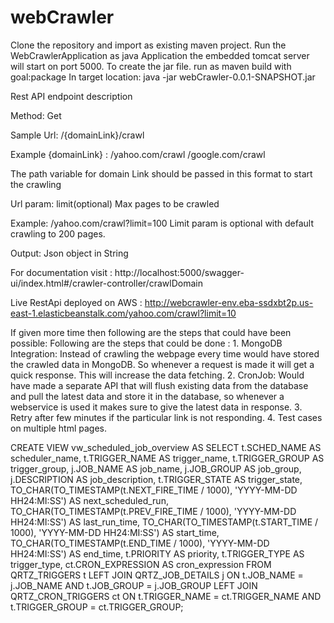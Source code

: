 # webCrawler

Clone the repository and import as existing maven project.
Run the WebCrawlerApplication as java Application the embedded tomcat server will start on port 5000.
To create the jar file. run as maven build with goal:package
In target location: java -jar webCrawler-0.0.1-SNAPSHOT.jar

Rest API endpoint description

Method: Get			

Sample Url: /{domainLink}/crawl

Example {domainLink} : /yahoo.com/crawl
						/google.com/crawl
						
The path variable for domain Link should be passed in this format to start the crawling


Url param: limit(optional)
			Max pages to be crawled
			
Example: /yahoo.com/crawl?limit=100
		Limit param is optional with default crawling to 200 pages.
		
		
Output:
Json object in String

For documentation visit : http://localhost:5000/swagger-ui/index.html#/crawler-controller/crawlDomain

Live RestApi deployed on AWS : http://webcrawler-env.eba-ssdxbt2p.us-east-1.elasticbeanstalk.com/yahoo.com/crawl?limit=10

If given more time then following are the steps that could have been possible:
Following are the steps that could be done :
	1. MongoDB Integration: Instead of crawling the webpage every time would have stored the crawled data in MongoDB. So whenever a request is made it will get a quick response. This will increase the data fetching.
	2. CronJob: Would have made a separate API that will flush existing data from the database and pull the latest data and store it in the database, so whenever a webservice is used it makes sure to give the latest data in response.
	3. Retry after few minutes if the particular link is not responding.
	4. Test cases on multiple html pages.



CREATE VIEW vw_scheduled_job_overview AS
SELECT
    t.SCHED_NAME AS scheduler_name,
    t.TRIGGER_NAME AS trigger_name,
    t.TRIGGER_GROUP AS trigger_group,
    j.JOB_NAME AS job_name,
    j.JOB_GROUP AS job_group,
    j.DESCRIPTION AS job_description,
    t.TRIGGER_STATE AS trigger_state,
    TO_CHAR(TO_TIMESTAMP(t.NEXT_FIRE_TIME / 1000), 'YYYY-MM-DD HH24:MI:SS') AS next_scheduled_run,
    TO_CHAR(TO_TIMESTAMP(t.PREV_FIRE_TIME / 1000), 'YYYY-MM-DD HH24:MI:SS') AS last_run_time,
    TO_CHAR(TO_TIMESTAMP(t.START_TIME / 1000), 'YYYY-MM-DD HH24:MI:SS') AS start_time,
    TO_CHAR(TO_TIMESTAMP(t.END_TIME / 1000), 'YYYY-MM-DD HH24:MI:SS') AS end_time,
    t.PRIORITY AS priority,
    t.TRIGGER_TYPE AS trigger_type,
    ct.CRON_EXPRESSION AS cron_expression
FROM
    QRTZ_TRIGGERS t
LEFT JOIN
    QRTZ_JOB_DETAILS j ON t.JOB_NAME = j.JOB_NAME AND t.JOB_GROUP = j.JOB_GROUP
LEFT JOIN
    QRTZ_CRON_TRIGGERS ct ON t.TRIGGER_NAME = ct.TRIGGER_NAME AND t.TRIGGER_GROUP = ct.TRIGGER_GROUP;
